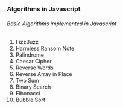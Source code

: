 ### Algorithms in Javascript
###### Basic Algorithms implemented in Javascript
1. FizzBuzz
2. Harmless Ransom Note
3. Palindrome
4. Caesar Cipher
5. Reverse Words
6. Reverse Array in Place
7. Two Sum
8. Binary Search
9. Fibonacci
10. Bubble Sort
